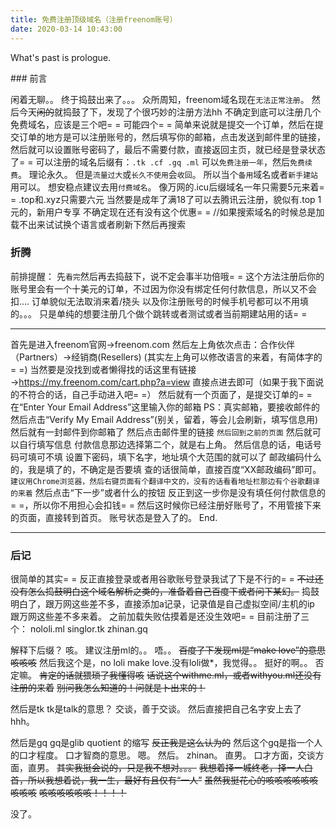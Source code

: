 ```yaml
---
title: 免费注册顶级域名（注册freenom账号）
date: 2020-03-14 10:43:00
---
```

What's past is prologue.

<!--more-->### 前言
闲着无聊。。
终于捣鼓出来了。。。
众所周知，freenom域名现在`无法正常注册`。
然后今天~~闲的~~就捣鼓了下，发现了个很巧妙的注册方法hh
不确定到底可以注册几个免费域名，应该是三个吧= =
可能四个= =
简单来说就是提交一个订单，然后在提交订单的地方是可以注册账号的，然后填写你的邮箱，点击发送到邮件里的链接，然后就可以设置账号密码了，最后不需要付款，直接返回主页，就已经是登录状态了= =
可以注册的域名后缀有：`.tk .cf .gq .ml`
可以`免费注册一年`，然后`免费续费`。
理论永久。
但是`流量过大`或`长久不使用`会`收回`。
所以当个`备用`域名或者`新手建站`用可以。
想安稳点建议去用`付费域名`。
像万网的.icu后缀域名一年只需要5元来着= =
.top和.xyz只需要六元
当然要是成年了满18了可以去腾讯云注册，貌似有.top 1元的，新用户专享
不确定现在还有没有这个优惠= =
//如果搜索域名的时候总是加载不出来试试换个语言或者刷新下然后再搜索

### 折腾

前排提醒：
先`看完`然后再去捣鼓下，说不定会事半功倍哦= =
这个方法注册后你的账号里会有一个十美元的订单，不过因为你没有绑定任何付款信息，所以又不会扣....
订单貌似无法取消来着/挠头
以及你注册账号的时候手机号都可以不用填的。。。
只是单纯的想要注册几个做个跳转或者测试或者当前期建站用的话= =

----------


首先是进入freenom官网→freenom.com
然后左上角依次点击：合作伙伴（Partners）→经销商(Resellers)
(其实左上角可以修改语言的来着，有简体字的= =)
当然要是没找到或者懒得找的话这里有链接→https://my.freenom.com/cart.php?a=view
直接点进去即可（如果于我下面说的不符合的话，自己手动进入吧= =）
然后就有一个页面了，是提交订单的= =
在“Enter Your Email Address”这里输入你的邮箱
PS：真实邮箱，要接收邮件的
然后点击“Verify My Email Address”(别关，留着，等会儿会刷新，填写信息用)
然后就有一封邮件到你邮箱了
然后点击邮件里的链接
`然后回到之前的页面`
然后就可以自行填写信息
付款信息那边选择第二个，就是右上角。
然后信息的话，电话号码可填可不填
设置下密码，填下名字，地址填个大范围的就可以了
邮政编码什么的，我是填了的，不确定是否要填
查的话很简单，直接百度“XX邮政编码”即可。
`建议用Chrome浏览器，然后右键页面有个翻译中文的，没有的话看看地址栏那边有个谷歌翻译的来着`
然后点击“下一步”或者什么的按钮
反正到这一步你是没有填任何付款信息的= =，所以你不用担心会扣钱= =
然后这时候你已经注册好账号了，不用管接下来的页面，直接转到首页。
账号状态是登入了的。
End.


----------
### 后记

很简单的其实= =
反正直接登录或者用谷歌账号登录我试了下是不行的= =
<del>不过还没有怎么捣鼓明白这个域名解析之类的，准备着自己百度下或者问下某幻。</del>
捣鼓明白了，跟万网这些差不多，直接添加a记录，记录值是自己虚拟空间/主机的ip
跟万网这些差不多来着。
之前加载失败估摸着是还没生效吧= =
目前注册了三个：
nololi.ml
singlor.tk
zhinan.gq

解释下后缀？
咳。
建议注册ml的。。
唔。。
~~百度了下发现ml是“make love”的意思咳咳咳~~
然后我这个是，no loli make love.没有loli做*，我觉得。。
挺好的啊。。
否定嘛。
~~肯定的话就猥琐了我懂得咳~~
~~话说这个withme.ml，或者withyou.ml还没有注册的来着~~
~~别问我怎么知道的！问就是卜出来的！~~

然后是tk
tk是talk的意思？
交谈，善于交谈。
然后直接把自己名字安上去了hhh。

然后是gq
gq是glib quotient 的缩写
~~反正我是这么认为的~~
然后这个gq是指一个人的口才程度。
口才智商的意思。
嗯。
然后。
zhinan。
直男。
口才方面，交谈方面，直男。
~~其实我挺会说的，只是我不想对。。。~~
~~我想着择一城终老，择一人白首，所以我想着说，我一生，最好有且仅有“一人”~~
~~虽然我挺花心的咳咳咳咳咳咳咳咳咳~~
~~咳咳咳咳咳咳！！！！~~

没了。

